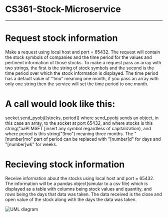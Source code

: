 # CS361-Stock-Microservice
--------------------------------
# Request stock information
Make a request using local host and port = 65432. The request will contain the stock symbols of companies and the time period for the values and pertinent information of those stocks. To make a request pass an array with two strings, the first is the string of stock symbols and the second is the time period over which the stock information is displayed. The time period has a default value of "1mo" meaning one month, if you pass an array with only one string then the service will set the time period to one month.
# A call would look like this: 
socket.send_pyobj([stocks, period]) where send_pyobj sends an object, in this case an array, to the socket at port 65432, and where stocks is this string("aaPl MSFT [insert any symbol regardless of capitalization), and where period is this string("3mo") meaning three months. The "[number]mo" part of period can be replaced with "[number]d" for days and "[number]wk" for weeks.

# Recieving stock information
Receive information about the stocks using local host and port = 65432. The information will be a pandas object(simular to a csv file) which is displayed as a table with columns being stock values and quantity, and rows being the days that data was taken. The data received is the close and open value of the stock along with the days the data was taken.

![UML diagram](https://github.com/MeaslyDay/CS361-Stock-Microservice/blob/mail/image.jpg?raw=true)
